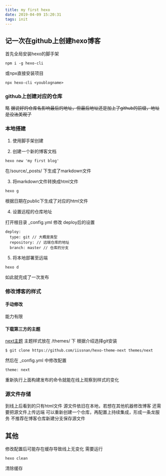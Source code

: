 ```yaml
---
title: my first hexo
date: 2019-04-09 15:20:31
tags: init
---
```


## 记一次在github上创建hexo博客
首先全局安装hexo的脚手架
```node
npm i -g hexo-cli
```
或npx直接安装项目
```node
npx hexo-cli <youblogname>
```
### github上创建对应的仓库
略
~~据说好的仓库名影响最后的地址，但最后地址还是加上了github的前缀，地址是没法美观了~~
### 本地搭建
1. 使用脚手架创建

2. 创建一个新的博客文档

```node
hexo new 'my first blog'
```
在/source/_posts/ 下生成了markdown文件

3. 将markdown文件转换成html文件

```node
hexo g
```
根据日期在public下生成了对应的html文件


4. 设置远程的仓库地址

打开根目录 _config.yml 修改 deploy后的设置
```
deploy:
  type: git // 大概是类型
  repository: // 远端仓库的地址
  branch: master // 仓库的分支
```

5. 将本地部署至远端

```node
hexo d
```

如此就完成了一次发布

### 修改博客的样式

#### 手动修改

能力有限

#### 下载第三方的主题

[next主题](https://github.com/iissnan/hexo-theme-next "主题地址")
主题样式放在 /themes/ 下
根据介绍选择git安装

```git
$ git clone https://github.com/iissnan/hexo-theme-next themes/next
```

然后在 _config.yml 中修改配置
```
theme: next
```

重新执行上面构建发布的命令就能在线上观察到样式的变化

### 源文件存储
到线上后看到的只有html文件
源文件依旧在本地，若想在其他机器修改博客
还需要把源文件上传远端
可以重新创建一个仓库，再配置上持续集成，形成一条龙服务
不推荐在博客仓库新建分支保存源文件

## 其他

修改配置后可能存在缓存导致线上无变化
需要运行
```node
hexo clean
```
清除缓存

